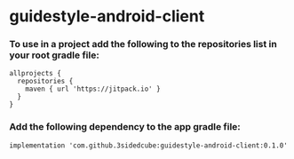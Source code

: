 # guidestyle-android-client

### To use in a project add the following to the repositories list in your root gradle file:
```
allprojects {
  repositories {
    maven { url 'https://jitpack.io' }
  }
}
  ```
  
  ### Add the following dependency to the app gradle file:
  ```
  implementation 'com.github.3sidedcube:guidestyle-android-client:0.1.0'
  ```
